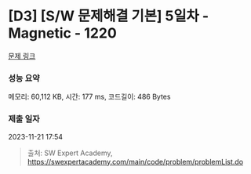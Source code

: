 # [D3] [S/W 문제해결 기본] 5일차 - Magnetic - 1220 

[문제 링크](https://swexpertacademy.com/main/code/problem/problemDetail.do?contestProbId=AV14hwZqABsCFAYD) 

### 성능 요약

메모리: 60,112 KB, 시간: 177 ms, 코드길이: 486 Bytes

### 제출 일자

2023-11-21 17:54



> 출처: SW Expert Academy, https://swexpertacademy.com/main/code/problem/problemList.do